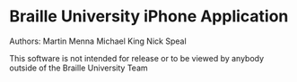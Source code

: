 Braille University iPhone Application
======
Authors:
Martin Menna
Michael King
Nick Speal

This software is not intended for release or to be viewed by anybody outside of the Braille University Team
